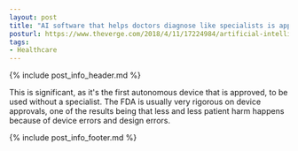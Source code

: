 ```yaml
---
layout: post
title: "AI software that helps doctors diagnose like specialists is approved by FDA"
posturl: https://www.theverge.com/2018/4/11/17224984/artificial-intelligence-idxdr-fda-eye-disease-diabetic-rethinopathy
tags:
- Healthcare
---
```


{% include post_info_header.md %}

This is significant, as it's the first autonomous device that is approved, to be used without a specialist. The FDA is usually very rigorous on device approvals, one of the results being that less and less patient harm happens because of device errors and design errors. 

<!--more-->
{% include post_info_footer.md %}
